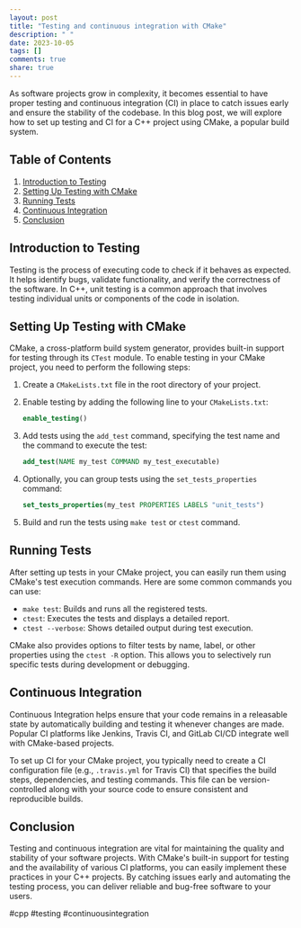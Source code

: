 ```yaml
---
layout: post
title: "Testing and continuous integration with CMake"
description: " "
date: 2023-10-05
tags: []
comments: true
share: true
---
```


As software projects grow in complexity, it becomes essential to have proper testing and continuous integration (CI) in place to catch issues early and ensure the stability of the codebase. In this blog post, we will explore how to set up testing and CI for a C++ project using CMake, a popular build system.

## Table of Contents

1. [Introduction to Testing](#introduction-to-testing)
2. [Setting Up Testing with CMake](#setting-up-testing-with-cmake)
3. [Running Tests](#running-tests)
4. [Continuous Integration](#continuous-integration)
5. [Conclusion](#conclusion)

## Introduction to Testing

Testing is the process of executing code to check if it behaves as expected. It helps identify bugs, validate functionality, and verify the correctness of the software. In C++, unit testing is a common approach that involves testing individual units or components of the code in isolation.

## Setting Up Testing with CMake

CMake, a cross-platform build system generator, provides built-in support for testing through its `CTest` module. To enable testing in your CMake project, you need to perform the following steps:

1. Create a `CMakeLists.txt` file in the root directory of your project.
2. Enable testing by adding the following line to your `CMakeLists.txt`:

   ```cmake
   enable_testing()
   ```

3. Add tests using the `add_test` command, specifying the test name and the command to execute the test:

   ```cmake
   add_test(NAME my_test COMMAND my_test_executable)
   ```

4. Optionally, you can group tests using the `set_tests_properties` command:

   ```cmake
   set_tests_properties(my_test PROPERTIES LABELS "unit_tests")
   ```

5. Build and run the tests using `make test` or `ctest` command.

## Running Tests

After setting up tests in your CMake project, you can easily run them using CMake's test execution commands. Here are some common commands you can use:

- `make test`: Builds and runs all the registered tests.
- `ctest`: Executes the tests and displays a detailed report.
- `ctest --verbose`: Shows detailed output during test execution.

CMake also provides options to filter tests by name, label, or other properties using the `ctest -R` option. This allows you to selectively run specific tests during development or debugging.

## Continuous Integration

Continuous Integration helps ensure that your code remains in a releasable state by automatically building and testing it whenever changes are made. Popular CI platforms like Jenkins, Travis CI, and GitLab CI/CD integrate well with CMake-based projects.

To set up CI for your CMake project, you typically need to create a CI configuration file (e.g., `.travis.yml` for Travis CI) that specifies the build steps, dependencies, and testing commands. This file can be version-controlled along with your source code to ensure consistent and reproducible builds.

## Conclusion

Testing and continuous integration are vital for maintaining the quality and stability of your software projects. With CMake's built-in support for testing and the availability of various CI platforms, you can easily implement these practices in your C++ projects. By catching issues early and automating the testing process, you can deliver reliable and bug-free software to your users.

#cpp #testing #continuousintegration